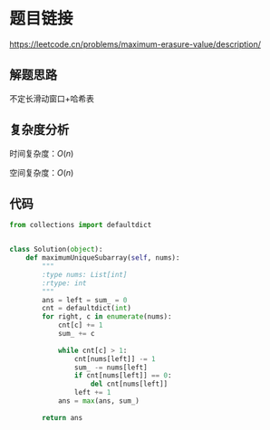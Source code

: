 # 题目链接

https://leetcode.cn/problems/maximum-erasure-value/description/

## 解题思路

不定长滑动窗口+哈希表

## 复杂度分析

时间复杂度：$O(n)$

空间复杂度：$O(n)$

## 代码

```python
from collections import defaultdict


class Solution(object):
    def maximumUniqueSubarray(self, nums):
        """
        :type nums: List[int]
        :rtype: int
        """
        ans = left = sum_ = 0
        cnt = defaultdict(int)
        for right, c in enumerate(nums):
            cnt[c] += 1
            sum_ += c
            
            while cnt[c] > 1:
                cnt[nums[left]] -= 1
                sum_ -= nums[left]
                if cnt[nums[left]] == 0:
                    del cnt[nums[left]]
                left += 1
            ans = max(ans, sum_)
            
        return ans

```
